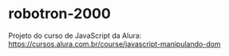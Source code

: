 # robotron-2000
Projeto do curso de JavaScript da Alura: https://cursos.alura.com.br/course/javascript-manipulando-dom

